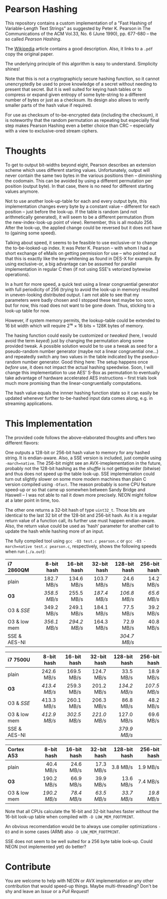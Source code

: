 # Pearson Hashing
This repository contains a custom implementation of a "Fast Hashing of Variable-Length Text Strings" as suggested by Peter K. Pearson in The Communications of the ACM  Vol.33, No.  6 (June 1990), pp. 677-680 – the so called _Pearson Hashing_.

The [Wikipedia](https://en.wikipedia.org/wiki/Pearson_hashing) article contains a good description. Also, it links to a `.pdf` copy the original paper.

The underlying principle of this algorithm is easy to understand. Simplicity shines!

Note that this is not a cryptographicly secure hashing function, so it cannot unencryptedly be used to prove knowledge of a secret without needing to present that secret. But it is well suited for keying hash tables or to compress or expand given entropy of some byte-string to a different number of bytes or just as a checksum. Its design also allows to verify smaller parts of the hash value if required.

For use as checksum of to-be-encrypted data (including the checksum), it is noteworthy that the random permutation as repeating but especially final step makes Pearson Hashing even a better choice than CRC – especially with a view to exclusive-ored stream ciphers.

# Thoughts

To get to output bit-widths beyond eight, Pearson describes an extension scheme which uses different starting values. Unfortunately, output will never contain the same two bytes in the various positions then – diminishing the codomain. This can be avoided by using a different permutation per position (output byte). In that case, there is no need for different starting values anymore.

Not to use another look-up-table for each and every output byte, this implementation changes every byte by a constant value  – different for each position – just before the look-up. If the table is random (and not arithmetically generated), it will seem to be a different permutation (from the new-index-look-up point of view). Remember, this is all modulo 256. After the look-up, the applied change could be reversed but it does not have to (gaining some speed).

Talking about speed, it seems to be feasible to use exclusive-or to change the to-be-looked-up index.  It was Peter K. Pearson – with whom I had a short exchange of eMails on getting permission for use – who pointed out that this is exactly like the key-whitening as found in DES-X for example. By using exclusive-or, a big advantage can be assumed for parallel implementation in regular C then (if not using SSE's vetorized bytewise operations).

In a hunt for more speed, a quick test using a linear congruential generator with full periodicity of 256 (trying to avoid the look-up in memory) resulted in uneven-looking distributed output. I am not able to see that my parameters were badly chosen and I stopped these test maybe too soon, but for now, this road does not want to be gone down. Thus, sticking to a look-up table for now.

However, if system memory permits, the lookup-table could be extended to 16 bit width which will require 2¹⁶ × 16 bits = 128K bytes of memory.

The hasing function could easily be customized or _tweaked_ (here, I would avoid the term _keyed_) just by changing the permutation along some provided tweak. A possible solution would be to use a tweak as seed for a pseudo-random number generator (maybe not a linear congruential one…) and repeatedly switch any two values in the table indicated by the pseduo-random number generator. Good thing here: The setup happens once _before_ use, it does not impact the actual hashing speedwise. Soon, I will change this implementation to use AES' S-Box as permutation to eventually take advantage of hardware accelerated AES instructions – first trials look much more promising than the linear-congruentially computations.

The hash value equals the innner hashing function state so it can easily be updated whenever further to-be-hashed input data comes along, e.g. in streaming applications.

# This Implementation

The provided code follows the above-elaborated thoughts and offers two different flavors:

One outputs a 128-bit or 256-bit hash value to memory for any hashed string. It is endian-aware. Also, a SSE version is included, just compile using `-march=native`. The 256-bit might see an AVX-imeplementation in the future, probably not the 128-bit hashing as the _shuffle_ is not getting wider (bitwise) and thus does not speed up the table look-up. SSE implementation could turn out slightly slower on some more modern machines than plain C version compiled using `-Ofast`. The reason probably is some CPU feature speed-up or so that came up somewhen between Sandy Bridge and Haswell – I was not able to nail it down more precisely. NEON might follow at a later point in time, too.

The other one returns a 32-bit hash of type `uint32_t`. Those bits are identical to the last 32 bit of the 128-bit and 256-bit hash. As it is a regular return value of a function call, its further use must happen endian-aware. Also, the return value could be used as 'hash' parameter for another call to update the hash  while hashing more of an input.

The fully compiled tool using `gcc -O3 test.c pearson.c` or `gcc -O3 -march=native test.c pearson.c`, respectively, shows the following speeds when run (`./a.out`):

| i7 2860QM    | 8-bit hash | 16-bit hash | 32-bit hash | 128-bit hash | 256-bit hash |
| :---         | ---:       | ---:        | ---:        | ---:         | ---:         |
| plain        | 182.7 MB/s | 134.6 MB/s  | 103.7 MB/s  | 24.6 MB/s    | 14.2 MB/s    |
| __O3__       |_358.5 MB/s_| 255.5 MB/s  |_187.4 MB/s_ | _106.8 MB/s_ |_65.6 MB/s_   |
| O3 & _SSE_   | 349.2 MB/s | 249.1 MB/s  | 184.1 MB/s  | 77.5 MB/s    | 39.2 MB/s    |
| O3 & low mem |_356.1 MB/s_|_294.2 MB/s_ | 164.3 MB/s  |  72.9 MB/s   | 40.8 MB/s    |
| SSE & AES-NI |            |             |             |_304.7 MB/s_  |              |

| i7 7500U     | 8-bit hash | 16-bit hash | 32-bit hash | 128-bit hash | 256-bit hash |
| :---         | ---:       | ---:        | ---:        | ---:         | ---:         |
| plain        | 242.6 MB/s | 169.5 MB/s  | 124.7 MB/s  |  33.5 MB/s   |  18.9 MB/s   |
| __O3__       |_413.4 MB/s_| 259.3 MB/s  | 201.2 MB/s  |_134.2 MB/s_  |_107.5 MB/s_  |
| O3 & _SSE_   | 413.3 MB/s | 260.1 MB/s  | 206.3 MB/s  |  86.8 MB/s   |  48.2 MB/s   |
| O3 & low mem |_412.9 MB/s_|_302.5 MB/s_ |_221.0 MB/s_ | 127.0 MB/s   |  69.6 MB/s   |
| SSE & AES-NI |            |             |             |_379.9 MB/s_  |              |

| Cortex A53   | 8-bit hash | 16-bit hash | 32-bit hash | 128-bit hash | 256-bit hash |
| :---         | ---:       | ---:        | ---:        | ---:         | ---:         |
| plain        | 40.4 MB/s  | 24.6 MB/s   | 17.3 MB/s   | 3.8 MB/s     | 1.9 MB/s     |
| __O3__       | 190.2 MB/s | 66.9 MB/s   | 39.9 MB/s   | 13.6 MB/s    | 7.4 MB/s     |
| O3 & low mem |_190.2 MB/s_|_78.4 MB/s_  |_63.5 MB/s_  |_33.7 MB/s_   |_19.8 MB/s_   |

Note that all CPUs calculate the 16-bit and 32-bit hashes faster _without_ the 16-bit look-up table when compiled with `-D LOW_MEM_FOOTPRINT`.

An obvious recomendation would be to always use compiler optimizations `-O3` and in some cases (ARM) also `-D LOW_MEM_FOOTPRINT`.

SSE does not seem to be well suited for a 256 byte table look-up. Could NEON (not implemented yet) do better?


# Contribute

You are welcome to help with NEON or AVX implementation or any other contribution that would speed-up things. Maybe multi-threading? Don't be shy and leave an _Issue_ or a _Pull Request_!
